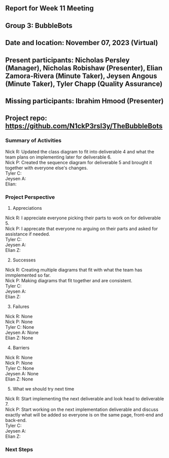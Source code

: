 ## Report for Week 11 Meeting
## Group 3: BubbleBots
## Date and location: November 07, 2023 (Virtual)
## Present participants: Nicholas Persley (Manager), Nicholas Robishaw (Presenter), Elian Zamora-Rivera (Minute Taker), Jeysen Angous (Minute Taker), Tyler Chapp (Quality Assurance)
## Missing participants: Ibrahim Hmood (Presenter)
## Project repo: https://github.com/N1ckP3rsl3y/TheBubbleBots

### Summary of Activities

Nick R: Updated the class diagram to fit into deliverable 4 and what the team plans on implementing later for deliverable 6.\
Nick P: Created the sequence diagram for deliverable 5 and brought it together with everyone else's changes. \
Tyler C: \
Jeysen A: \
Elian:  


### Project Perspective
1. Appreciations

Nick R: I appreciate everyone picking their parts to work on for deliverable 5.\
Nick P: I apprecate that everyone no arguing on their parts and asked for assistance if needed. \
Tyler C: \
Jeysen A: \
Elian Z:

2. Successes

Nick R: Creating multiple diagrams that fit with what the team has immplemented so far.\
Nick P: Making diagrams that fit together and are consistent. \
Tyler C:  \
Jeysen A: \
Elian Z: 


3. Failures

Nick R: None\
Nick P: None\
Tyler C: None\
Jeysen A: None\
Elian Z: None

4. Barriers

Nick R: None\
Nick P: None\
Tyler C: None\
Jeysen A: None\
Elian Z: None

5. What we should try next time

Nick R: Start implementing the next deliverable and look head to deliverable 7.\
Nick P: Start working on the next implementation deliverable and discuss exactly what will be added so everyone is on the same page, front-end and back-end. \
Tyler C: \
Jeysen A: \
Elian Z: 


### Next Steps



